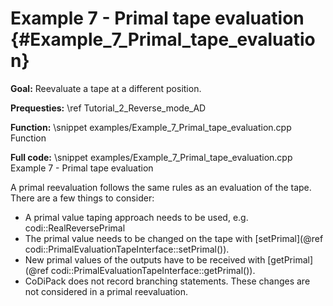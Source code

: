 Example 7 - Primal tape evaluation {#Example_7_Primal_tape_evaluation}
=======

**Goal:** Reevaluate a tape at a different position.

**Prequesties:** \ref Tutorial_2_Reverse_mode_AD

**Function:**
\snippet examples/Example_7_Primal_tape_evaluation.cpp Function

**Full code:**
\snippet examples/Example_7_Primal_tape_evaluation.cpp Example 7 - Primal tape evaluation

A primal reevaluation follows the same rules as an evaluation of the tape. There are a few things to consider:
 - A primal value taping approach needs to be used, e.g. codi::RealReversePrimal
 - The primal value needs to be changed on the tape with [setPrimal](@ref codi::PrimalEvaluationTapeInterface::setPrimal()).
 - New primal values of the outputs have to be received with [getPrimal](@ref codi::PrimalEvaluationTapeInterface::getPrimal()).
 - CoDiPack does not record branching statements. These changes are not considered in a primal reevaluation.
